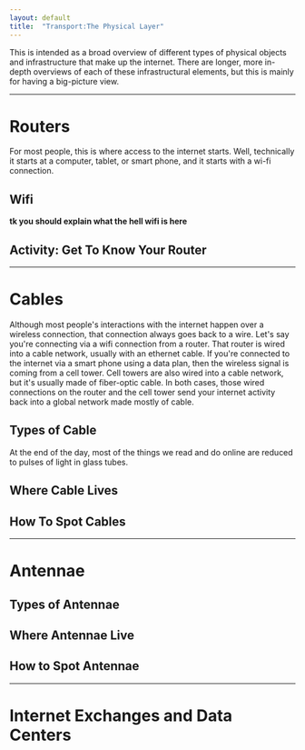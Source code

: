 ```yaml
---
layout: default
title:  "Transport:The Physical Layer"
---
```


This is intended as a broad overview of different types of physical objects and infrastructure that make up the internet. There are longer, more in-depth overviews of each of these infrastructural elements, but this is mainly for having a big-picture view.

***

# Routers

For most people, this is where access to the internet starts. Well, technically it starts at a computer, tablet, or smart phone, and it starts with a wi-fi connection. 

## Wifi

**tk you should explain what the hell wifi is here**

## Activity: Get To Know Your Router

***

# Cables

Although most people's interactions with the internet happen over a wireless connection, that connection always goes back to a wire. Let's say you're connecting via a wifi connection from a router. That router is wired into a cable network, usually with an ethernet cable. If you're connected to the internet via a smart phone using a data plan, then the wireless signal is coming from a cell tower. Cell towers are also wired into a cable network, but it's usually made of fiber-optic cable. In both cases, those wired connections on the router and the cell tower send your internet activity back into a global network made mostly of cable.

 

## Types of Cable

At the end of the day, most of the things we read and do online are reduced to pulses of light in glass tubes.

## Where Cable Lives

## How To Spot Cables

***

# Antennae

## Types of Antennae

## Where Antennae Live

## How to Spot Antennae

***

# Internet Exchanges and Data Centers